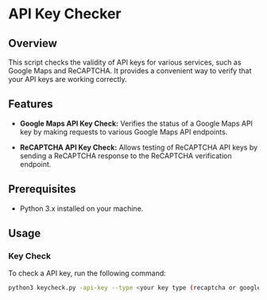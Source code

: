 # API Key Checker

## Overview

This script checks the validity of API keys for various services, such as Google Maps and ReCAPTCHA. It provides a convenient way to verify that your API keys are working correctly.

## Features

- **Google Maps API Key Check:** Verifies the status of a Google Maps API key by making requests to various Google Maps API endpoints.

- **ReCAPTCHA API Key Check:** Allows testing of ReCAPTCHA API keys by sending a ReCAPTCHA response to the ReCAPTCHA verification endpoint.

## Prerequisites

- Python 3.x installed on your machine.

## Usage

### Key Check

To check a  API key, run the following command:

```bash
python3 keycheck.py -api-key --type <your key type (recaptcha or google_maps)>  -v 
